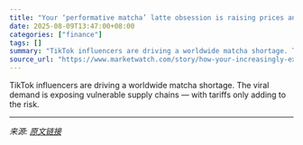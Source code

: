 ```yaml
---
title: "Your ‘performative matcha’ latte obsession is raising prices and breaking the global supply chain"
date: 2025-08-09T13:47:00+08:00
categories: ["finance"]
tags: []
summary: "TikTok influencers are driving a worldwide matcha shortage. The viral demand is exposing vulnerable supply chains — with tariffs only adding to the risk."
source_url: "https://www.marketwatch.com/story/how-your-increasingly-expensive-matcha-latte-explains-whats-eating-global-trade-6f28a844?mod=mw_rss_topstories"
---
```


TikTok influencers are driving a worldwide matcha shortage. The viral demand is exposing vulnerable supply chains — with tariffs only adding to the risk.

---

*来源: [原文链接](https://www.marketwatch.com/story/how-your-increasingly-expensive-matcha-latte-explains-whats-eating-global-trade-6f28a844?mod=mw_rss_topstories)*
